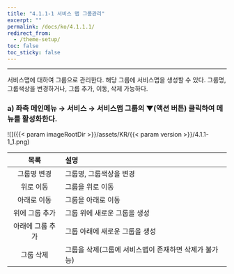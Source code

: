 ```yaml
---
title: "4.1.1-1 서비스 맵 그룹관리"
excerpt: ""
permalink: /docs/ko/4.1.1.1/
redirect_from:
  - /theme-setup/
toc: false
toc_sticky: false
---
```


---
서비스맵에 대하여 그룹으로 관리한다. 해당 그룹에 서비스맵을 생성할 수 있다. 그룹명, 그룹색상을 변경하거나, 그룹 추가, 이동, 삭제 가능하다.

### a\) 좌측 메인메뉴 → 서비스 → 서비스맵 그룹의  ▼\(액션 버튼\) 클릭하여 메뉴를 활성화한다.
![]({{< param imageRootDir >}}/assets/KR/{{< param version >}}/4.1.1-1_1.png)

| 목록 | 설명 |
| :---: | :--- |
| 그룹명 변경 | 그룹명, 그룹색상을 변경 |
| 위로 이동 | 그룹을 위로 이동 |
| 아래로 이동 | 그룹을 아래로 이동 |
| 위에 그룹 추가 | 그룹 위에 새로운 그룹을 생성 |
| 아래에 그룹 추가 | 그룹 아래에 새로운 그룹을 생성 |
| 그룹 삭제 | 그룹을 삭제\(그룹에 서비스맵이 존재하면 삭제가 불가능\) |
